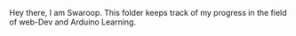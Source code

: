 Hey there, I am Swaroop.
This folder keeps track of my progress in the field of web-Dev and Arduino Learning.